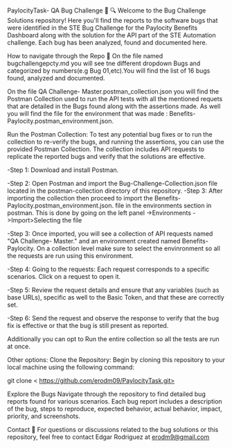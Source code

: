 PaylocityTask- QA Bug Challenge 🐛 🔍
Welcome to the Bug Challenge Solutions repository! Here you'll find the reports to the software bugs that were identified in the STE Bug Challenge for the Paylocity Benefits Dashboard along with the solution for the API part of the STE Automation challenge. Each bug has been analyzed, found and documented here.

How to navigate through the Repo 🧭
On the file named bugchallengepcty.md  you will see tne different dropdown Bugs and categorized by numbers(e.g Bug 01,etc).You will find the list of 16 bugs found, analyzed and documented.

On the file QA Challenge- Master.postman_collection.json you will find the Postman Collection used to run the API tests with all the mentioned requets that are detailed in the Bugs found along with the assertions made.
As well you will find the file for the environment that was made : Benefits-Paylocity.postman_environment.json. 

Run the Postman Collection: To test any potential bug fixes or to run the collection to re-verify the bugs, and running the assertions, you can use the provided Postman Collection. The collection includes API requests to replicate the reported bugs and verify that the solutions are effective.

-Step 1: Download and install Postman.

-Step 2: Open Postman and import the Bug-Challenge-Collection.json file located in the postman-collection directory of this repository.
-Step 3: After importing the collection then proceed to import the Benefits-Paylocity.postman_environment.json. file in the environments section in postman. This is done by
going on the left panel ->Environments ->Import>Selecting the file

-Step 3: Once imported, you will see a collection of API requests named "QA Challenge- Master." and an environment created named Benefits-Paylocity. On a collection level make sure to select the envinronment so all the requests are run using this environment.

-Step 4: Going to the requests: Each request corresponds to a specific scenarios. Click on a request to open it.

-Step 5: Review the request details and ensure that any variables (such as base URLs), specific as well to the Basic Token, and that these are correctly set.

-Step 6: Send the request and observe the response to verify that the bug fix is effective or that the bug is still present as reported.

Additionally you can opt to Run the entire collection so all the tests are run at once.

Other options: Clone the Repository: Begin by cloning this repository to your local machine using the following command:

git clone < https://github.com/erodm09/PaylocityTask.git>

Explore the Bugs
Navigate through the repository to find detailed bug reports found for various scenarios. Each bug report includes a description of the bug, steps to reproduce, expected behavior, actual behavior, impact, priority, and screenshots.

Contact 📧
For questions or discussions related to the bug solutions or this repository, feel free to contact Edgar Rodriguez at erodm9@gmail.com
